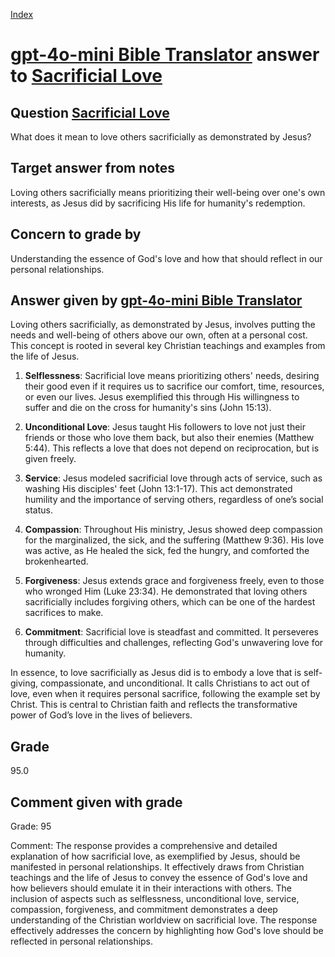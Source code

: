
[Index](../../index.md)
# [gpt-4o-mini Bible Translator](../../answering_models/gpt-4o-mini_Bible_Translator.md) answer to [Sacrificial Love](../../questions/Sacrificial_Love.md)

## Question [Sacrificial Love](../../questions/Sacrificial_Love.md)
What does it mean to love others sacrificially as demonstrated by Jesus?

## Target answer from notes
Loving others sacrificially means prioritizing their well-being over one's own interests, as Jesus did by sacrificing His life for humanity's redemption.

## Concern to grade by
Understanding the essence of God's love and how that should reflect in our personal relationships.

## Answer given by [gpt-4o-mini Bible Translator](../../answering_models/gpt-4o-mini_Bible_Translator.md)
Loving others sacrificially, as demonstrated by Jesus, involves putting the needs and well-being of others above our own, often at a personal cost. This concept is rooted in several key Christian teachings and examples from the life of Jesus.

1. **Selflessness**: Sacrificial love means prioritizing others' needs, desiring their good even if it requires us to sacrifice our comfort, time, resources, or even our lives. Jesus exemplified this through His willingness to suffer and die on the cross for humanity's sins (John 15:13).

2. **Unconditional Love**: Jesus taught His followers to love not just their friends or those who love them back, but also their enemies (Matthew 5:44). This reflects a love that does not depend on reciprocation, but is given freely.

3. **Service**: Jesus modeled sacrificial love through acts of service, such as washing His disciples' feet (John 13:1-17). This act demonstrated humility and the importance of serving others, regardless of one’s social status.

4. **Compassion**: Throughout His ministry, Jesus showed deep compassion for the marginalized, the sick, and the suffering (Matthew 9:36). His love was active, as He healed the sick, fed the hungry, and comforted the brokenhearted.

5. **Forgiveness**: Jesus extends grace and forgiveness freely, even to those who wronged Him (Luke 23:34). He demonstrated that loving others sacrificially includes forgiving others, which can be one of the hardest sacrifices to make.

6. **Commitment**: Sacrificial love is steadfast and committed. It perseveres through difficulties and challenges, reflecting God's unwavering love for humanity.

In essence, to love sacrificially as Jesus did is to embody a love that is self-giving, compassionate, and unconditional. It calls Christians to act out of love, even when it requires personal sacrifice, following the example set by Christ. This is central to Christian faith and reflects the transformative power of God’s love in the lives of believers.

## Grade
95.0

## Comment given with grade
Grade: 95

Comment: The response provides a comprehensive and detailed explanation of how sacrificial love, as exemplified by Jesus, should be manifested in personal relationships. It effectively draws from Christian teachings and the life of Jesus to convey the essence of God's love and how believers should emulate it in their interactions with others. The inclusion of aspects such as selflessness, unconditional love, service, compassion, forgiveness, and commitment demonstrates a deep understanding of the Christian worldview on sacrificial love. The response effectively addresses the concern by highlighting how God's love should be reflected in personal relationships.
